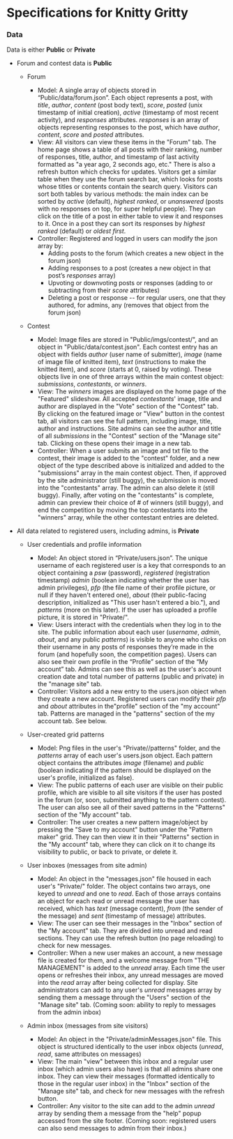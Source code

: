# Specifications for Knitty Gritty
### Data
Data is either __Public__ or __Private__
* Forum and contest data is __Public__
  * Forum
    * Model: A single array of objects stored in “Public/data/forum.json”. Each object represents a post, with _title_, _author_, _content_ (post body text), _score_, _posted_ (unix timestamp of initial creation), _active_ (timestamp of most recent activity), and _responses_ attributes. _responses_ is an array of objects representing responses to the post, which have _author_, _content_, _score_ and _posted_ attributes.
    * View: All visitors can view these items in the "Forum" tab. The home page shows a table of all posts with their ranking, number of responses, title, author, and timestamp of last activity formatted as "a year ago, 2 seconds ago, etc." There is also a refresh button which checks for updates. Visitors get a similar table when they use the forum search bar, which looks for posts whose titles or contents contain the search query. Visitors can sort both tables by various methods: the main index can be sorted by _active_ (default), _highest ranked_, or _unanswered_ (posts with no responses on top, for super helpful people). They can click on the title of a post in either table to view it and responses to it. Once in a post they can sort its responses by _highest ranked_ (default) or _oldest first_.
    * Controller: Registered and logged in users can modify the json array by:
      * Adding posts to the forum (which creates a new object in the forum json)
      * Adding responses to a post (creates a new object in that post’s _responses_ array)
      * Upvoting or downvoting posts or responses (adding to or subtracting from their _score_ attributes)
      * Deleting a post or response -- for regular users, one that they authored, for admins, any (removes that object from the forum json)

  * Contest
    * Model: Image files are stored in "Public/imgs/contest/", and an object in "Public/data/contest.json". Each contest entry has an object with fields _author_ (user name of submitter), _image_ (name of image file of knitted item), _text_ (instructions to make the knitted item), and _score_ (starts at 0, raised by voting). These objects live in one of three arrays within the main contest object: _submissions_, _contestants_, or _winners_.
    * View: The _winners_ images are displayed on the home page of the "Featured" slideshow. All accepted _contestants_' image, title and author are displayed in the "Vote" section of the "Contest" tab. By clicking on the featured image or "View" button in the contest tab, all visitors can see the full pattern, including image, title, author and instructions. Site admins can see the author and title of all _submissions_ in the "Contest" section of the "Manage site" tab. Clicking on these opens their image in a new tab.
    * Controller: When a user submits an image and txt file to the contest, their image is added to the "contest" folder, and a new object of the type described above is initialized and added to the "submissions" array in the main contest object. Then, if approved by the site administrator (still buggy), the submission is moved into the "contestants" array. The admin can also delete it (still buggy). Finally, after voting on the "contestants" is complete, admin can preview their choice of # of winners (still buggy), and end the competition by moving the top contestants into the "winners" array, while the other contestant entries are deleted.

* All data related to registered users, including admins, is __Private__
  * User credentials and profile information
    * Model: An object stored in “Private/users.json”. The unique username of each registered user is a key that corresponds to an object containing a _psw_ (password), _registered_ (registration timestamp) _admin_ (boolean indicating whether the user has admin privileges), _pfp_ (the file name of their profile picture, or null if they haven't entered one), _about_ (their public-facing description, initialized as "This user hasn't entered a bio."), and _patterns_ (more on this later). If the user has uploaded a profile picture, it is stored in "Private/<username>".
    * View: Users interact with the credentials when they log in to the site. The public information about each user (_username_, _admin_, _about_, and any public _patterns_) is visible to anyone who clicks on their username in any posts of responses they’re made in the forum (and hopefully soon, the competition pages).  Users can also see their own profile in the “Profile” section of the “My account” tab. Admins can see this as well as the user's account creation date and total number of patterns (public and private) in the "manage site" tab.
    * Controller: Visitors add a new entry to the users.json object when they create a new account. Registered users can modify their _pfp_ and _about_ attributes in the"profile" section of the "my account" tab. Patterns are managed in the "patterns" section of the my account tab. See below.

  * User-created grid patterns
    * Model: Png files in the user's "Private/<username>/patterns" folder, and the _patterns_ array of each user's users.json object. Each pattern object contains the attributes _image_ (filename) and _public_ (boolean indicating if the pattern should be displayed on the user's profile, initialized as false).
    * View: The public patterns of each user are visible on their public profile, which are visible to all site visitors if the user has posted in the forum  (or, soon, submitted anything to the pattern contest). The user can also see all of their saved patterns in the "Patterns" section of the "My account" tab.
    * Controller: The user creates a new pattern image/object by pressing the "Save to my account" button under the "Pattern maker" grid. They can then view it in their "Patterns" section in the "My account" tab, where they can click on it to change its visibility to public, or back to private, or delete it.

  * User inboxes (messages from site admin)
    * Model: An object in the "messages.json" file housed in each user's "Private/<username>" folder. The object contains two arrays, one keyed to _unread_ and one to _read_. Each of those arrays contains an object for each read or unread message the user has received, which has _text_ (message content), _from_ (the sender of the message) and _sent_ (timestamp of message) attributes.
    * View: The user can see their messages in the "Inbox" section of the "My account" tab. They are divided into unread and read sections. They can use the refresh button (no page reloading) to check for new messages.
    * Controller: When a new user makes an account, a new message file is created for them, and a welcome message from "THE MANAGEMENT" is added to the _unread_ array. Each time the user opens or refreshes their inbox, any unread messages are moved into the _read_ array after being collected for display. Site administrators can add to any user's _unread_ messages array by sending them a message through the "Users" section of the "Manage site" tab. (Coming soon: ability to reply to messages from the admin inbox)

  * Admin inbox (messages from site visitors)
    * Model: An object in the "Private/adminMessages.json" file. This object is structured identically to the user inbox objects (_unread_, _read_, same attributes on messages)
    * View: The main "view" between this inbox and a regular user inbox (which admin users also have) is that all admins share one inbox. They can view their messages (formatted identically to those in the regular user inbox) in the "Inbox" section of the "Manage site" tab, and check for new messages with the refresh button.
    * Controller: Any visitor to the site can add to the admin _unread_ array by sending them a message from the "help" popup accessed from the site footer. (Coming soon: registered users can also send messages to admin from their inbox.)
